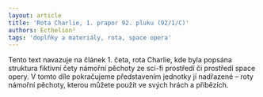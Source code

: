 ```yaml
---
layout: article
title: 'Rota Charlie, 1. prapor 92. pluku (92/1/C)'
authors: Ecthelion²
tags: 'doplňky a materiály, rota, space opera'
---
```


Tento text navazuje na článek 1. četa, rota Charlie, kde byla popsána struktura fiktivní čety námořní pěchoty ze sci-fi prostředí či prostředí space opery. V tomto díle pokračujeme představením jednotky jí nadřazené – roty námořní pěchoty, kterou můžete použít ve svých hrách a příbězích.
